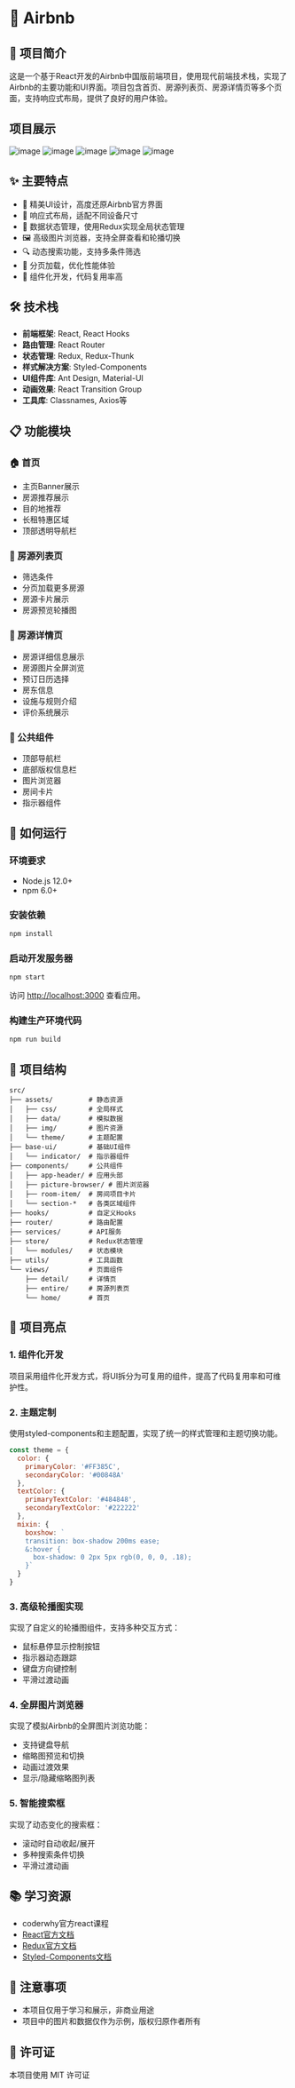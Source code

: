 # 🏡 Airbnb

## 📖 项目简介

这是一个基于React开发的Airbnb中国版前端项目，使用现代前端技术栈，实现了Airbnb的主要功能和UI界面。项目包含首页、房源列表页、房源详情页等多个页面，支持响应式布局，提供了良好的用户体验。

## 项目展示
![image](https://github.com/user-attachments/assets/052a69a6-6947-4c1a-8c8b-ebda801e20a8)
![image](https://github.com/user-attachments/assets/92278c35-6863-4e54-ba8e-bfa83cfbd2f6)
![image](https://github.com/user-attachments/assets/852a628c-d283-4364-94f5-74c478eba2d5)
![image](https://github.com/user-attachments/assets/eb6d0be8-fe6f-4fe9-98f7-9a8e862d4a85)
![image](https://github.com/user-attachments/assets/6be2ef0d-b1dd-4d2d-aa6f-e885e0dda967)



## ✨ 主要特点

- 🎨 精美UI设计，高度还原Airbnb官方界面
- 📱 响应式布局，适配不同设备尺寸
- 🔄 数据状态管理，使用Redux实现全局状态管理
- 🖼️ 高级图片浏览器，支持全屏查看和轮播切换
- 🔍 动态搜索功能，支持多条件筛选
- 📑 分页加载，优化性能体验
- 🧩 组件化开发，代码复用率高

## 🛠️ 技术栈

- **前端框架**: React, React Hooks
- **路由管理**: React Router
- **状态管理**: Redux, Redux-Thunk
- **样式解决方案**: Styled-Components
- **UI组件库**: Ant Design, Material-UI
- **动画效果**: React Transition Group
- **工具库**: Classnames, Axios等

## 📋 功能模块

### 🏠 首页
- 主页Banner展示
- 房源推荐展示
- 目的地推荐
- 长租特惠区域
- 顶部透明导航栏

### 🔎 房源列表页
- 筛选条件
- 分页加载更多房源
- 房源卡片展示
- 房源预览轮播图

### 📝 房源详情页
- 房源详细信息展示
- 房源图片全屏浏览
- 预订日历选择
- 房东信息
- 设施与规则介绍
- 评价系统展示

### 👤 公共组件
- 顶部导航栏
- 底部版权信息栏
- 图片浏览器
- 房间卡片
- 指示器组件

## 🚀 如何运行

### 环境要求
- Node.js 12.0+
- npm 6.0+

### 安装依赖
```bash
npm install
```

### 启动开发服务器
```bash
npm start
```
访问 [http://localhost:3000](http://localhost:3000) 查看应用。

### 构建生产环境代码
```bash
npm run build
```

## 📁 项目结构

```
src/
├── assets/         # 静态资源
│   ├── css/        # 全局样式
│   ├── data/       # 模拟数据
│   ├── img/        # 图片资源
│   └── theme/      # 主题配置
├── base-ui/        # 基础UI组件
│   └── indicator/  # 指示器组件
├── components/     # 公共组件
│   ├── app-header/ # 应用头部
│   ├── picture-browser/ # 图片浏览器
│   ├── room-item/  # 房间项目卡片
│   └── section-*   # 各类区域组件
├── hooks/          # 自定义Hooks
├── router/         # 路由配置
├── services/       # API服务
├── store/          # Redux状态管理
│   └── modules/    # 状态模块
├── utils/          # 工具函数
└── views/          # 页面组件
    ├── detail/     # 详情页
    ├── entire/     # 房源列表页
    └── home/       # 首页
```

## 🌟 项目亮点

### 1. 组件化开发
项目采用组件化开发方式，将UI拆分为可复用的组件，提高了代码复用率和可维护性。

### 2. 主题定制
使用styled-components和主题配置，实现了统一的样式管理和主题切换功能。

```javascript
const theme = {
  color: {
    primaryColor: '#FF385C',
    secondaryColor: '#00848A'
  },
  textColor: {
    primaryTextColor: '#484848',
    secondaryTextColor: '#222222'
  },
  mixin: {
    boxshow: `
    transition: box-shadow 200ms ease;
    &:hover {
      box-shadow: 0 2px 5px rgb(0, 0, 0, .18);
    }`
  }
}
```

### 3. 高级轮播图实现
实现了自定义的轮播图组件，支持多种交互方式：

- 鼠标悬停显示控制按钮
- 指示器动态跟踪
- 键盘方向键控制
- 平滑过渡动画

### 4. 全屏图片浏览器
实现了模拟Airbnb的全屏图片浏览功能：

- 支持键盘导航
- 缩略图预览和切换
- 动画过渡效果
- 显示/隐藏缩略图列表

### 5. 智能搜索框
实现了动态变化的搜索框：

- 滚动时自动收起/展开
- 多种搜索条件切换
- 平滑过渡动画

## 📚 学习资源

- coderwhy官方react课程
- [React官方文档](https://reactjs.org/)
- [Redux官方文档](https://redux.js.org/)
- [Styled-Components文档](https://styled-components.com/)

## 📝 注意事项

- 本项目仅用于学习和展示，非商业用途
- 项目中的图片和数据仅作为示例，版权归原作者所有

## 📄 许可证

本项目使用 MIT 许可证
